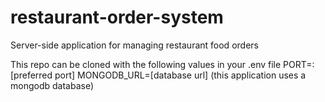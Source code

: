 # restaurant-order-system
Server-side application for managing restaurant food orders

This repo can be cloned with the following values in your .env file
PORT=:[preferred port]
MONGODB_URL=[database url]
(this application uses a mongodb database)
